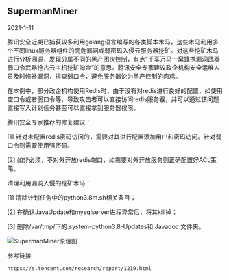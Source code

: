 ## SupermanMiner

2021-1-11

腾讯安全近期已捕获较多利用golang语言编写的各类脚本木马，这些木马利用多个不同linux服务器组件的高危漏洞或弱密码入侵云服务器挖矿。对这些挖矿木马进行分析溯源，发现分属不同的黑产团伙控制，有点“千军万马一窝蜂携漏洞武器弱口令武器抢占云主机挖矿淘金”的意思。腾讯安全专家建议政企机构安全运维人员及时修补漏洞，排查弱口令，避免服务器沦为黑产控制的肉鸡。

在本例中，部分政企机构使用Redis时，由于没有对redis进行良好的配置，如使用空口令或者弱口令等，导致攻击者可以直接访问redis服务器，并可以通过该问题直接写入计划任务甚至可以直接拿到服务器权限。

腾讯安全专家推荐的修复建议：

[1] 针对未配置redis密码访问的，需要对其进行配置添加用户和密码访问。针对弱口令则需要使用强密码。

[2] 如非必须，不对外开放redis端口，如需要对外开放服务则正确配置好ACL策略。

清理利用漏洞入侵的挖矿木马：

[1] 清除计划任务中的python3.8m.sh相关条目；

[2] 在确认JavaUpdate和mysqlserver进程异常后，将其kill掉；

[3] 删除/var/tmp/下的.system-python3.8-Updates和.Javadoc 文件夹。

![SupermanMiner原理图](https://github.com/G4rb3n/Botnet-Zoo/SupermanMiner/2101/pictrue/SupermanMiner.png)

参考链接
```
https://s.tencent.com/research/report/1219.html
```